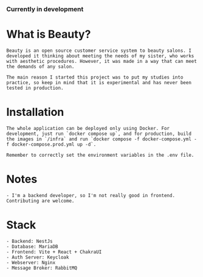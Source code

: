 ### Currently in development

# What is Beauty?

    Beauty is an open source customer service system to beauty salons. I developed it thinking about meeting the needs of my sister, who works with aesthetic procedures. However, it was made in a way that can meet the demands of any salon.

    The main reason I started this project was to put my studies into practice, so keep in mind that it is experimental and has never been tested in production.

# Installation

    The whole application can be deployed only using Docker. For development, just run `docker compose up`, and for production, build the images in `/infra` and run `docker compose -f docker-compose.yml -f docker-compose.prod.yml up -d`.

    Remember to correctly set the environment variables in the .env file.

# Notes

    - I'm a backend developer, so I'm not really good in frontend. Contributing are welcome.

# Stack

    - Backend: NestJs
    - Database: MariaDB
    - Frontend: Vite + React + ChakraUI
    - Auth Server: Keycloak
    - Webserver: Nginx
    - Message Broker: RabbitMQ
